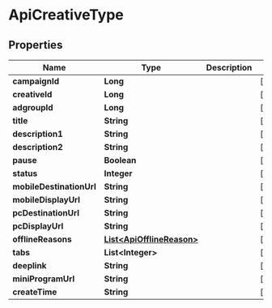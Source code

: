 

# ApiCreativeType


## Properties

Name | Type | Description | Notes
------------ | ------------- | ------------- | -------------
**campaignId** | **Long** |  |  [optional]
**creativeId** | **Long** |  |  [optional]
**adgroupId** | **Long** |  |  [optional]
**title** | **String** |  |  [optional]
**description1** | **String** |  |  [optional]
**description2** | **String** |  |  [optional]
**pause** | **Boolean** |  |  [optional]
**status** | **Integer** |  |  [optional]
**mobileDestinationUrl** | **String** |  |  [optional]
**mobileDisplayUrl** | **String** |  |  [optional]
**pcDestinationUrl** | **String** |  |  [optional]
**pcDisplayUrl** | **String** |  |  [optional]
**offlineReasons** | [**List&lt;ApiOfflineReason&gt;**](ApiOfflineReason.md) |  |  [optional]
**tabs** | **List&lt;Integer&gt;** |  |  [optional]
**deeplink** | **String** |  |  [optional]
**miniProgramUrl** | **String** |  |  [optional]
**createTime** | **String** |  |  [optional]



